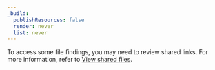 ```yaml
---
_build:
  publishResources: false
  render: never
  list: never
---
```


To access some file findings, you may need to review shared links. For more information, refer to [View shared files](/cloudflare-one/applications/scan-apps/manage-findings/#view-shared-files).
